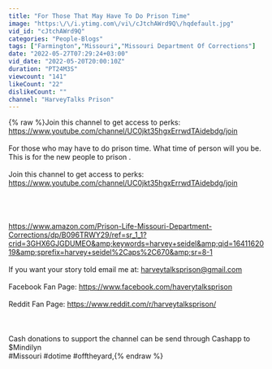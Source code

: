 ```yaml
---
title: "For Those That May Have To Do Prison Time"
image: "https:\/\/i.ytimg.com\/vi\/cJtchAWrd9Q\/hqdefault.jpg"
vid_id: "cJtchAWrd9Q"
categories: "People-Blogs"
tags: ["Farmington","Missouri","Missouri Department Of Corrections"]
date: "2022-05-27T07:29:24+03:00"
vid_date: "2022-05-20T20:00:10Z"
duration: "PT24M3S"
viewcount: "141"
likeCount: "22"
dislikeCount: ""
channel: "HarveyTalks Prison"
---
```

{% raw %}Join this channel to get access to perks:<br /><a rel="nofollow" target="blank" href="https://www.youtube.com/channel/UC0jkt35hgxErrwdTAidebdg/join">https://www.youtube.com/channel/UC0jkt35hgxErrwdTAidebdg/join</a><br /><br />For those who may have to do prison time. What time of person will you be. This is for the new people to prison . <br /><br />Join this channel to get access to perks:<br /><a rel="nofollow" target="blank" href="https://www.youtube.com/channel/UC0jkt35hgxErrwdTAidebdg/join">https://www.youtube.com/channel/UC0jkt35hgxErrwdTAidebdg/join</a><br /><br /><br /><br /><br /><a rel="nofollow" target="blank" href="https://www.amazon.com/Prison-Life-Missouri-Department-Corrections/dp/B096TRWY29/ref=sr_1_1?crid=3GHX6GJGDUMEO&amp;keywords=harvey+seidel&amp;qid=1641162019&amp;sprefix=harvey+seidel%2Caps%2C670&amp;sr=8-1">https://www.amazon.com/Prison-Life-Missouri-Department-Corrections/dp/B096TRWY29/ref=sr_1_1?crid=3GHX6GJGDUMEO&amp;keywords=harvey+seidel&amp;qid=1641162019&amp;sprefix=harvey+seidel%2Caps%2C670&amp;sr=8-1</a><br /><br />If you want your story told email me at: harveytalksprison@gmail.com<br /><br />Facebook Fan Page: <a rel="nofollow" target="blank" href="https://www.facebook.com/haverytalksprison">https://www.facebook.com/haverytalksprison</a><br /><br />Reddit Fan Page: <a rel="nofollow" target="blank" href="https://www.reddit.com/r/harveytalksprison/">https://www.reddit.com/r/harveytalksprison/</a><br /><br /><br /><br />Cash donations to support the channel can be send through Cashapp to $Mindilyn<br />#Missouri   #dotime   #offtheyard,{% endraw %}
